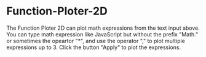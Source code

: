 # Function-Ploter-2D
The Function Ploter 2D can plot math  expressions from the text input above. You can type math expression like JavaScript but without the prefix "Math." or sometimes the opeartor "*", and use the operator "," to plot multiple expressions up to 3. Click the button "Apply" to plot the expressions.
